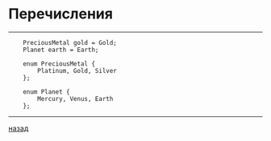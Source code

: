 # Перечисления

---------------------------------------

```
	PreciousMetal gold = Gold;
    Planet earth = Earth;     

    enum PreciousMetal {
        Platinum, Gold, Silver
    };

    enum Planet {
        Mercury, Venus, Earth
    };
```

--------------------------
[назад](../../README.md)

